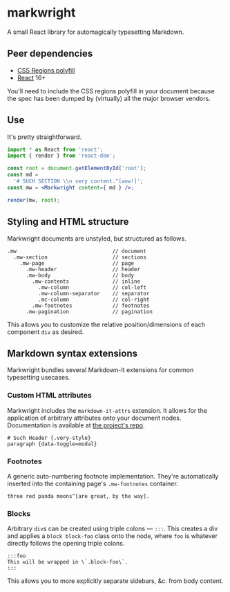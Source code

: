 # markwright
A small React library for automagically typesetting Markdown.

## Peer dependencies
- [CSS Regions polyfill](https://github.com/FremyCompany/css-regions-polyfill)
- [React](https://reactjs.org) 16+

You'll need to include the CSS regions polyfill in your document because the
spec has been dumped by (virtually) all the major browser vendors.

## Use

It's pretty straightforward.

```jsx
import * as React from 'react';
import { render } from 'react-dom';

const root = document.getElementById('root');
const md =
  '# SUCH SECTION \\n very content.^[wow!]';
const mw = <Markwright content={ md } />;

render(mw, root);
```

## Styling and HTML structure
Markwright documents are unstyled, but structured as follows.
```
.mw                               // document
  .mw-section                     // sections
    .mw-page                      // page
      .mw-header                  // header
      .mw-body                    // body
        .mw-contents              // inline
          .mw-column              // col-left
          .mw-column-separator    // separator
          .mc-column              // col-right
        .mw-footnotes             // footnotes
      .mw-pagination              // pagination
```

This allows you to customize the relative position/dimensions of each
component `div` as desired.

## Markdown syntax extensions
Markwright bundles several Markdown-It extensions for common typesetting
usecases.

### Custom HTML attributes

Markwright includes the `markdown-it-attrs` extension. It allows for the
application of arbitrary attributes onto your document nodes. Documentation is
available at [the project's repo](https://github.com/arve0/markdown-it-attrs).
```
# Such Header {.very-style}
paragraph {data-toggle=modal}
```

### Footnotes
A generic auto-numbering footnote implementation. They're automatically inserted
into the containing page's `.mw-footnotes` container.

```
three red panda moons^[are great, by the way].
```

### Blocks
Arbitrary `div`s can be created using triple colons — `:::`. This creates a div
and applies a `block block-foo` class onto the node, where `foo` is whatever
directly follows the opening triple colons.

```
:::foo
This will be wrapped in \`.block-foo\`.
:::
```

This allows you to more explicitly separate sidebars, &c. from body content.
